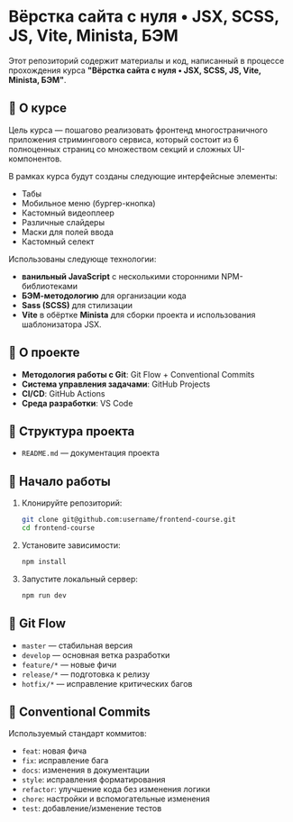 # Вёрстка сайта с нуля • JSX, SCSS, JS, Vite, Minista, БЭМ 

Этот репозиторий содержит материалы и код, написанный в процессе прохождения курса **"Вёрстка сайта с нуля • JSX, SCSS, JS, Vite, Minista, БЭМ"**.

## 📌 О курсе

Цель курса — пошагово реализовать фронтенд многостраничного приложения стримингового сервиса, который состоит из 6 полноценных страниц со множеством секций и сложных UI-компонентов.

В рамках курса будут созданы следующие интерфейсные элементы:

- Табы
- Мобильное меню (бургер-кнопка)
- Кастомный видеоплеер
- Различные слайдеры
- Маски для полей ввода
- Кастомный селект

Использованы следующе технологии:

- **ванильный JavaScript** с несколькими сторонними NPM-библиотеками
- **БЭМ-методологию** для организации кода
- **Sass (SCSS)** для стилизации
- **Vite** в обёртке **Minista** для сборки проекта и использования шаблонизатора JSX.

## 📌 О проекте

- **Методология работы с Git**: Git Flow + Conventional Commits
- **Система управления задачами**: GitHub Projects
- **CI/CD**: GitHub Actions
- **Среда разработки**: VS Code&#x20;

## 📂 Структура проекта

- `README.md` — документация проекта

## 🚀 Начало работы

1. Клонируйте репозиторий:
   ```bash
   git clone git@github.com:username/frontend-course.git
   cd frontend-course
   ```
2. Установите зависимости:
   ```bash
   npm install
   ```
3. Запустите локальный сервер:
   ```bash
   npm run dev
   ```

## 📌 Git Flow

- `master` — стабильная версия
- `develop` — основная ветка разработки
- `feature/*` — новые фичи
- `release/*` — подготовка к релизу
- `hotfix/*` — исправление критических багов

## 📌 Conventional Commits

Используемый стандарт коммитов:

- `feat`: новая фича
- `fix`: исправление бага
- `docs`: изменения в документации
- `style`: исправления форматирования
- `refactor`: улучшение кода без изменения логики
- `chore`: настройки и вспомогательные изменения
- `test`: добавление/изменение тестов
